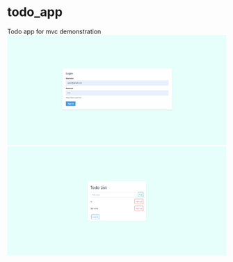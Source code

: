 # todo_app
Todo app for mvc demonstration
![Image of screenshot](https://github.com/tusharchaudhari30/todo_app/blob/master/docs/todo_ss/login.PNG)
![Image of screenshot](https://github.com/tusharchaudhari30/todo_app/blob/master/docs/todo_ss/todolist.PNG)
